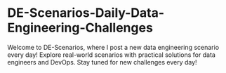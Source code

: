 # DE-Scenarios-Daily-Data-Engineering-Challenges
Welcome to DE-Scenarios, where I post a new data engineering scenario every day! Explore real-world scenarios with practical solutions for data engineers and DevOps. Stay tuned for new challenges every day!
